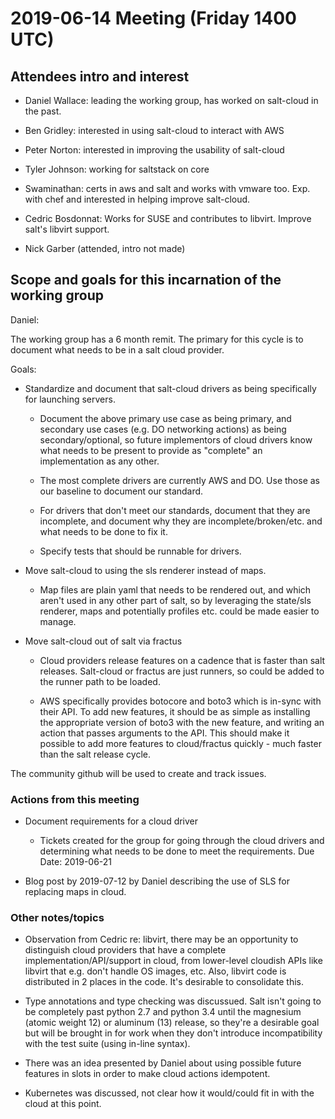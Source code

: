 # 2019-06-14 Meeting (Friday 1400 UTC)

## Attendees intro and interest

* Daniel Wallace: leading the working group, has worked on salt-cloud in the past.
* Ben Gridley: interested in using salt-cloud to interact with AWS
* Peter Norton: interested in improving the usability of salt-cloud
* Tyler Johnson: working for saltstack on core
* Swaminathan: certs in aws and salt and works with vmware too. Exp. with chef and interested in helping improve salt-cloud.
* Cedric Bosdonnat: Works for SUSE and contributes to libvirt. Improve salt's libvirt support.

* Nick Garber (attended, intro not made)

## Scope and goals for this incarnation of the working group

Daniel:

The working group has a 6 month remit. The primary for this cycle is
to document what needs to be in a salt cloud provider. 

Goals:
* Standardize and document that salt-cloud drivers as being
  specifically for launching servers.

    * Document the above primary use case as being primary, and
      secondary use cases (e.g. DO networking actions) as being
      secondary/optional, so future implementors of cloud drivers know
      what needs to be present to provide as "complete" an
      implementation as any other.
   
    * The most complete drivers are currently AWS and DO. Use those as
      our baseline to document our standard.
   
    * For drivers that don't meet our standards, document that they
      are incomplete, and document why they are
      incomplete/broken/etc. and what needs to be done to fix it.
   
    * Specify tests that should be runnable for drivers.

* Move salt-cloud to using the sls renderer instead of maps.

    * Map files are plain yaml that needs to be rendered out, and
      which aren't used in any other part of salt, so by leveraging
      the state/sls renderer, maps and potentially profiles etc. could
      be made easier to manage.
   
* Move salt-cloud out of salt via fractus

    * Cloud providers release features on a cadence that is faster
      than salt releases. Salt-cloud or fractus are just runners, so
      could be added to the runner path to be loaded.

    * AWS specifically provides botocore and boto3 which is in-sync
      with their API. To add new features, it should be as simple as
      installing the appropriate version of boto3 with the new
      feature, and writing an action that passes arguments to the
      API. This should make it possible to add more features to
      cloud/fractus quickly - much faster than the salt release cycle.


The community github will be used to create and track issues.

### Actions from this meeting

* Document requirements for a cloud driver
    * Tickets created for the group for going through the cloud
      drivers and determining what needs to be done to meet the 
      requirements. Due Date: 2019-06-21
   
* Blog post by 2019-07-12 by Daniel describing the use of SLS for
  replacing maps in cloud.

### Other notes/topics
* Observation from Cedric re: libvirt, there may be an opportunity to
  distinguish cloud providers that have a complete
  implementation/API/support in cloud, from lower-level cloudish APIs
  like libvirt that e.g. don't handle OS images, etc. Also, libvirt
  code is distributed in 2 places in the code. It's desirable to 
  consolidate this.
  
* Type annotations and type checking was discussued. Salt isn't going
  to be completely past python 2.7 and python 3.4 until the magnesium
  (atomic weight 12) or aluminum (13) release, so they're a desirable
  goal but will be brought in for work when they don't introduce
  incompatibility with the test suite (using in-line syntax).

* There was an idea presented by Daniel about using possible future
  features in slots in order to make cloud actions idempotent.
  
* Kubernetes was discussed, not clear how it would/could fit in with
  the cloud at this point.
